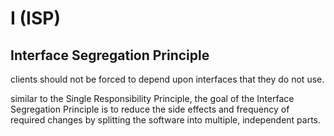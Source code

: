 # I (ISP)
## Interface Segregation Principle

clients should not be forced to depend upon interfaces that they do not use.  

similar to the Single Responsibility Principle, the goal of the Interface Segregation Principle is to reduce the side effects and frequency of required changes by splitting the software into multiple, independent parts.